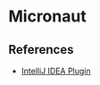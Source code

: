 # Micronaut

## References

- [IntelliJ IDEA Plugin](https://www.jetbrains.com/help/idea/micronaut.html)
